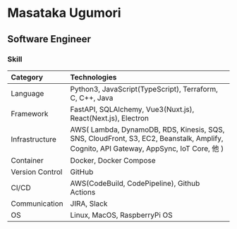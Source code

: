 # Masataka Ugumori
## Software Engineer

### Skill

| Category | Technologies |
|:-------- |:------------ |
| Language | Python3, JavaScript(TypeScript), Terraform, C, C++, Java|
| Framework | FastAPI, SQLAlchemy, Vue3(Nuxt.js), React(Next.js), Electron |
| Infrastructure | AWS( Lambda, DynamoDB, RDS, Kinesis, SQS, SNS, CloudFront, S3, EC2, Beanstalk, Amplify, Cognito, API Gateway, AppSync, IoT Core, 他 ) |
| Container | Docker, Docker Compose |
| Version Control | GitHub |
| CI/CD | AWS(CodeBuild, CodePipeline), Github Actions |
| Communication | JIRA, Slack |
| OS | Linux, MacOS, RaspberryPi OS |
